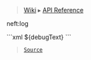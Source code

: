 > [Wiki](Home) ▸ [API Reference](API-Reference)

neft:log
<dl></dl>
```xml
<neft:log debugObject="${data.someObject}">${debugText}</neft:log>
```

> [`Source`](/Neft-io/neft/tree/master/src/document/file/parse/logs.litcoffee#neftlog-xml)

